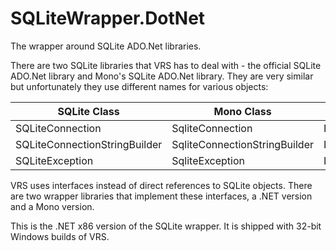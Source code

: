 ﻿# SQLiteWrapper.DotNet
The wrapper around SQLite ADO.Net libraries.

There are two SQLite libraries that VRS has to deal with - the official SQLite ADO.Net library and Mono's
SQLite ADO.Net library. They are very similar but unfortunately they use different names for various
objects:

| SQLite Class | Mono Class | Wrapper Interface |
|--------------|------------|---------------|
| SQLiteConnection | SqliteConnection | ISQLiteConnectionProvider |
| SQLiteConnectionStringBuilder | SqliteConnectionStringBuilder | ISQLiteConnectionStringBuilder |
| SQLiteException | SqliteException | ISQLiteException |

VRS uses interfaces instead of direct references to SQLite objects. There are two wrapper libraries that
implement these interfaces, a .NET version and a Mono version.

This is the .NET x86 version of the SQLite wrapper. It is shipped with 32-bit Windows builds of VRS.